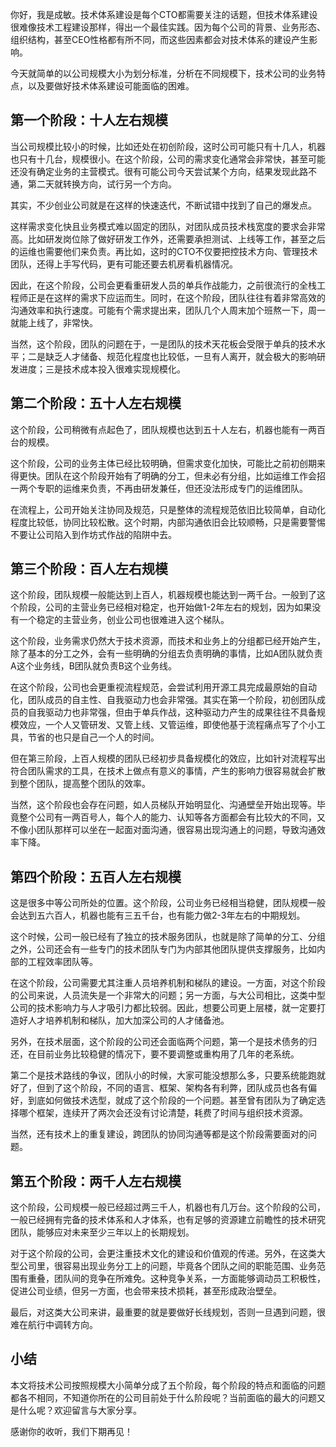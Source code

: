 你好，我是成敏。技术体系建设是每个CTO都需要关注的话题，但技术体系建设很难像技术工程建设那样，得出一个最佳实践。因为每个公司的背景、业务形态、组织结构，甚至CEO性格都有所不同，而这些因素都会对技术体系的建设产生影响。

今天就简单的以公司规模大小为划分标准，分析在不同规模下，技术公司的业务特点，以及要做好技术体系建设可能面临的困难。

## 第一个阶段：十人左右规模

当公司规模比较小的时候，比如还处在初创阶段，这时公司可能只有十几人，机器也只有十几台，规模很小。在这个阶段，公司的需求变化通常会非常快，甚至可能还没有确定业务的主营模式。很有可能公司今天尝试某个方向，结果发现此路不通，第二天就转换方向，试行另一个方向。

其实，不少创业公司就是在这样的快速迭代，不断试错中找到了自己的爆发点。

这样需求变化快且业务模式难以固定的团队，对团队成员技术栈宽度的要求会非常高。比如研发岗位除了做好研发工作外，还需要承担测试、上线等工作，甚至之后的运维也需要他们来负责。再比如，这时的CTO不仅要把控技术方向、管理技术团队，还得上手写代码，更有可能还要去机房看机器情况。

因此，在这个阶段，公司会更看重研发人员的单兵作战能力，之前很流行的全栈工程师正是在这样的需求下应运而生。同时，在这个阶段，团队往往有着非常高效的沟通效率和执行速度。可能有个需求提出来，团队几个人周末加个班熬一下，周一就能上线了，非常快。

当然，这个阶段，团队的问题在于，一是团队的技术天花板会受限于单兵的技术水平；二是缺乏人才储备、规范化程度也比较低，一旦有人离开，就会极大的影响研发进度；三是技术成本投入很难实现规模化。

## 第二个阶段：五十人左右规模

这个阶段，公司稍微有点起色了，团队规模也达到五十人左右，机器也能有一两百台的规模。

这个阶段，公司的业务主体已经比较明确，但需求变化加快，可能比之前初创期来得更快。团队在这个阶段开始有了明确的分工，但未必有分组，比如运维工作会招一两个专职的运维来负责，不再由研发兼任，但还没法形成专门的运维团队。

在流程上，公司开始关注协同及规范，只是整体的流程规范依旧比较简单，自动化程度比较低，协同比较松散。这个时期，内部沟通依旧会比较顺畅，只是需要警惕不要让公司陷入到作坊式作战的陷阱中去。

## 第三个阶段：百人左右规模

这个阶段，团队规模一般能达到上百人，机器规模也能达到一两千台。一般到了这个阶段，公司的主营业务已经相对稳定，也开始做1-2年左右的规划，因为如果没有一个稳定的主营业务，创业公司也很难进入这个梯队。

这个阶段，业务需求仍然大于技术资源，而技术和业务上的分组都已经开始产生，除了基本的分工之外，会有一些明确的分组去负责明确的事情，比如A团队就负责A这个业务线，B团队就负责B这个业务线。

在这个阶段，公司也会更重视流程规范，会尝试利用开源工具完成最原始的自动化，团队成员的自主性、自我驱动力也会非常强。其实在第一个阶段，初创团队成员的自我驱动力也非常强，但由于单兵作战，这种驱动力产生的成果往往不具备规模效应，一个人又管研发、又管上线、又管运维，即使他基于流程痛点写了个小工具，节省的也只是自己一个人的时间。

但在第三阶段，上百人规模的团队已经初步具备规模化的效应，比如针对流程写出符合团队需求的工具，在技术上做点有意义的事情，产生的影响力很容易就会扩散到整个团队，提高整个团队的效率。

当然，这个阶段也会存在问题，如人员梯队开始明显化、沟通壁垒开始出现等。毕竟整个公司有一两百号人，每个人的能力、认知等各方面都会有比较大的不同，又不像小团队那样可以坐在一起面对面沟通，很容易出现沟通上的问题，导致沟通效率下降。

## 第四个阶段：五百人左右规模

这是很多中等公司所处的位置。这个阶段，公司业务已经相当稳健，团队规模一般会达到五六百人，机器也能有三五千台，也有能力做2-3年左右的中期规划。

这个时候，公司一般已经有了独立的技术服务团队，也就是除了简单的分工、分组之外，公司还会有一些专门的技术团队专门为内部其他团队提供支撑服务，比如内部的工程效率团队等。

在这个阶段，公司需要尤其注重人员培养机制和梯队的建设。一方面，对这个阶段的公司来说，人员流失是一个非常大的问题；另一方面，与大公司相比，这类中型公司的技术影响力与人才吸引力都比较弱。因此，想要公司更上层楼，就一定要打造好人才培养机制和梯队，加大加深公司的人才储备池。

另外，在技术层面，这个阶段的公司还会面临两个问题，第一个是技术债务的归还，在目前业务比较稳健的情况下，要不要调整或重构用了几年的老系统。

第二个是技术路线的争议，团队小的时候，大家可能没想那么多，只要系统能跑就好了，但到了这个阶段，不同的语言、框架、架构各有利弊，团队成员也各有偏好，到底如何做技术选型，就成了这个阶段的一个问题。甚至曾有团队为了确定选择哪个框架，连续开了两次会还没有讨论清楚，耗费了时间与组织技术资源。

当然，还有技术上的重复建设，跨团队的协同沟通等都是这个阶段需要面对的问题。

## 第五个阶段：两千人左右规模

这个阶段，公司规模一般已经超过两三千人，机器也有几万台。这个阶段的公司，一般已经拥有完备的技术体系和人才体系，也有足够的资源建立前瞻性的技术研究团队，能够应对未来至少三年以上的长期规划。

对于这个阶段的公司，会更注重技术文化的建设和价值观的传递。另外，在这类大型公司里，很容易出现业务分工上的问题，毕竟各个团队之间的职能范围、业务范围有重叠，团队间的竞争在所难免。这种竞争关系，一方面能够调动员工积极性，促进公司业绩，但另一方面，也会带来技术损耗，甚至形成政治壁垒。

最后，对这类大公司来讲，最重要的就是要做好长线规划，否则一旦遇到问题，很难在航行中调转方向。

## 小结

本文将技术公司按照规模大小简单分成了五个阶段，每个阶段的特点和面临的问题都各不相同，不知道你所在的公司目前处于什么阶段呢？当前面临的最大的问题又是什么呢？欢迎留言与大家分享。

感谢你的收听，我们下期再见！
